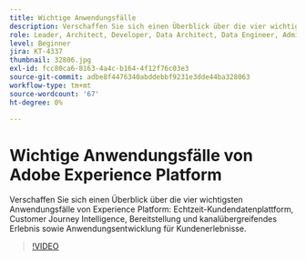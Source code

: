 ```yaml
---
title: Wichtige Anwendungsfälle
description: Verschaffen Sie sich einen Überblick über die vier wichtigsten Anwendungsfälle von Experience Platform&mdash, Echtzeit-Kundendatenplattform, Customer Journey Intelligence, Bereitstellung und kanalübergreifendes Erlebnis sowie Anwendungsentwicklung für Kundenerlebnisse.
role: Leader, Architect, Developer, Data Architect, Data Engineer, Admin, User
level: Beginner
jira: KT-4337
thumbnail: 32806.jpg
exl-id: fcc80ca6-8163-4a4c-b164-4f12f76c03e3
source-git-commit: adbe8f4476340abddebbf9231e3dde44ba328063
workflow-type: tm+mt
source-wordcount: '67'
ht-degree: 0%

---
```


# Wichtige Anwendungsfälle von Adobe Experience Platform

Verschaffen Sie sich einen Überblick über die vier wichtigsten Anwendungsfälle von Experience Platform: Echtzeit-Kundendatenplattform, Customer Journey Intelligence, Bereitstellung und kanalübergreifendes Erlebnis sowie Anwendungsentwicklung für Kundenerlebnisse.

>[!VIDEO](https://video.tv.adobe.com/v/32806?quality=12&learn=on)

